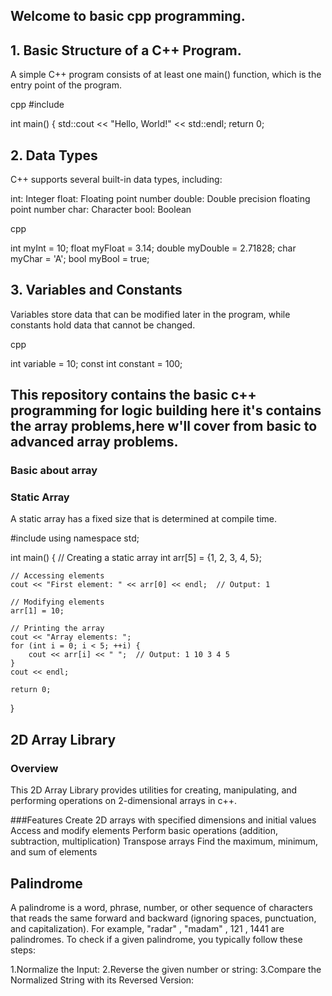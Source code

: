 ## Welcome to basic cpp programming.

## 1. Basic Structure of a C++ Program.

A simple C++ program consists of at least one main() function, which is the entry point of the program.

cpp
#include <iostream>

int main() {
    std::cout << "Hello, World!" << std::endl;
    return 0;

## 2. Data Types
C++ supports several built-in data types, including:

int: Integer
float: Floating point number
double: Double precision floating point number
char: Character
bool: Boolean

cpp

int myInt = 10;
float myFloat = 3.14;
double myDouble = 2.71828;
char myChar = 'A';
bool myBool = true;    

## 3. Variables and Constants
Variables store data that can be modified later in the program, while constants hold data that cannot be changed.

cpp

int variable = 10;
const int constant = 100;

    
## This repository contains the basic c++ programming for logic building here it's contains the array problems,here w'll cover from basic to advanced array problems.

### Basic about array
### Static Array
A static array has a fixed size that is determined at compile time.

#include <iostream>
using namespace std;

int main() {
    // Creating a static array
    int arr[5] = {1, 2, 3, 4, 5};

    // Accessing elements
    cout << "First element: " << arr[0] << endl;  // Output: 1

    // Modifying elements
    arr[1] = 10;

    // Printing the array
    cout << "Array elements: ";
    for (int i = 0; i < 5; ++i) {
        cout << arr[i] << " ";  // Output: 1 10 3 4 5
    }
    cout << endl;

    return 0;
}


## 2D Array Library
### Overview
This 2D Array Library provides utilities for creating, manipulating, and performing operations on 2-dimensional arrays in c++.

###Features
Create 2D arrays with specified dimensions and initial values
Access and modify elements
Perform basic operations (addition, subtraction, multiplication)
Transpose arrays
Find the maximum, minimum, and sum of elements

## Palindrome
A palindrome is a word, phrase, number, or other sequence of characters that reads the same forward and backward (ignoring spaces, punctuation, and capitalization). For example, "radar" , "madam" , 121 , 1441 are palindromes.
To check if a given palindrome, you typically follow these steps:

1.Normalize the Input:
2.Reverse the given number or string:
3.Compare the Normalized String with its Reversed Version: 
